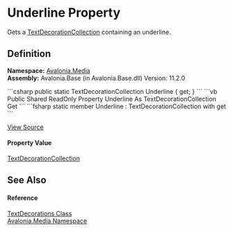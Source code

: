 # Underline Property


Gets a <a href="T_Avalonia_Media_TextDecorationCollection">TextDecorationCollection</a> containing an underline.



## Definition
**Namespace:** <a href="N_Avalonia_Media">Avalonia.Media</a>  
**Assembly:** Avalonia.Base (in Avalonia.Base.dll) Version: 11.2.0

<Tabs groupId="api-code-preview">
<TabItem value="csharp" label="C#">
```csharp
public static TextDecorationCollection Underline { get; }
```
</TabItem>
<TabItem value="vb" label="VB">
```vb
Public Shared ReadOnly Property Underline As TextDecorationCollection
	Get
```
</TabItem>
<TabItem value="fsharp" label="F#">
```fsharp
static member Underline : TextDecorationCollection with get
```
</TabItem>
</Tabs>



<a href="https://github.com/AvaloniaUI/Avalonia/tree/master/src/Avalonia.Base/Media/TextDecorations.cs#L46" title="View the source code">View Source</a>



#### Property Value
<a href="T_Avalonia_Media_TextDecorationCollection">TextDecorationCollection</a>

## See Also


#### Reference
<a href="T_Avalonia_Media_TextDecorations">TextDecorations Class</a>  
<a href="N_Avalonia_Media">Avalonia.Media Namespace</a>  

